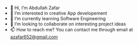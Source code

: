 - 👋 Hi, I’m Abdullah Zafar
- 👀 I’m interested in creative App developement
- 🌱 I’m currently learning Software Engineering
- 💞️ I’m looking to collaborate on interesting project ideas
- 📫 How to reach me? You can contact me through email at azafar652@gmail.com

<!---
AbdullahZafarAZ/AbdullahZafarAZ is a ✨ special ✨ repository because its `README.md` (this file) appears on your GitHub profile.
You can click the Preview link to take a look at your changes.
--->
